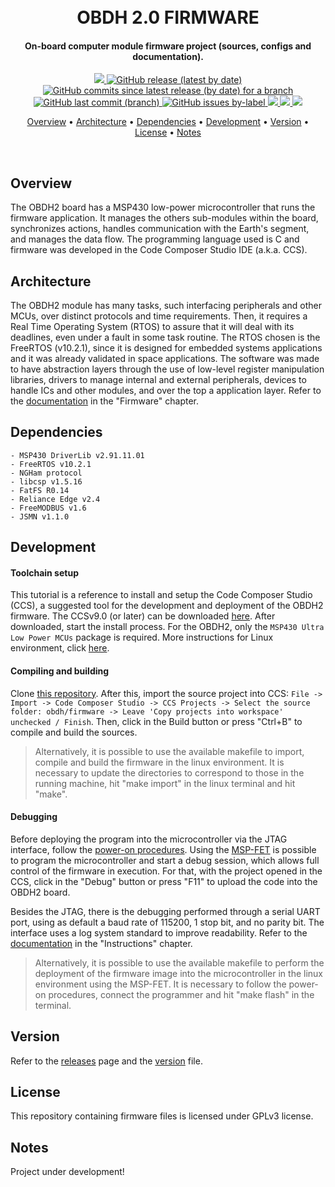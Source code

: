 <h1 align="center">
	<br>
	OBDH 2.0 FIRMWARE
	<br>
</h1>

<h4 align="center">On-board computer module firmware project (sources, configs and documentation).</h4>

<p align="center">
    <a href="https://github.com/spacelab-ufsc/spacelab#versioning">
        <img src="https://img.shields.io/badge/status-in%20development-red?style=for-the-badge">
    </a>
    <a href="https://github.com/spacelab-ufsc/obdh2/releases">
        <img alt="GitHub release (latest by date)" src="https://img.shields.io/github/v/release/spacelab-ufsc/obdh2?style=for-the-badge">
    </a>
    <a href="https://github.com/spacelab-ufsc/obdh2/blob/dev_firmware/firmware/version.h">
        <img alt="GitHub commits since latest release (by date) for a branch" src="https://img.shields.io/github/commits-since/spacelab-ufsc/obdh2/latest/dev_firmware?style=for-the-badge">
    </a>
    <a href="https://github.com/spacelab-ufsc/obdh2/commits/master">
        <img alt="GitHub last commit (branch)" src="https://img.shields.io/github/last-commit/spacelab-ufsc/obdh2/dev_firmware?style=for-the-badge">
    </a>
    <a href="">
    	<img alt="GitHub issues by-label" src="https://img.shields.io/github/issues/spacelab-ufsc/obdh2/firmware?style=for-the-badge">
	</a>
    <a href="https://github.com/spacelab-ufsc/obdh2/blob/master/firmware/main.c">
        <img src="https://img.shields.io/badge/language-C-green?style=for-the-badge">
    </a>
    <a href="">
        <img src="https://img.shields.io/badge/IDE%20tool-CCS%20v9.0-yellow?style=for-the-badge">
    </a>
    <a href="#license">
        <img src="https://img.shields.io/badge/license-GPL3-yellow?style=for-the-badge">
    </a>
</p>

<p align="center">
  	<a href="#overview">Overview</a> •
  	<a href="#architecture">Architecture</a> •
  	<a href="#dependencies">Dependencies</a> •
  	<a href="#development">Development</a> •
  	<a href="#version">Version</a> •
  	<a href="#license">License</a> •
  	<a href="#notes">Notes</a>
</p>

<br>

## Overview

The OBDH2 board has a MSP430 low-power microcontroller that runs the firmware application. It manages the others sub-modules within the board, synchronizes actions, handles communication with the Earth's segment, and manages the data flow. The programming language used is C and firmware was developed in the Code Composer Studio IDE (a.k.a. CCS).

## Architecture

The OBDH2 module has many tasks, such interfacing peripherals and other MCUs, over distinct protocols and time requirements. Then, it requires a Real Time Operating System (RTOS) to assure that it will deal with its deadlines, even under a fault in some task routine. The RTOS chosen is the FreeRTOS (v10.2.1), since it is designed for embedded systems applications and it was already validated in space applications. The software was made to have abstraction layers through the use of low-level register manipulation libraries, drivers to manage internal and external peripherals, devices to handle ICs and other modules, and over the top a application layer. Refer to the [documentation](https://github.com/spacelab-ufsc/obdh2/tree/master/doc) in the "Firmware" chapter.

## Dependencies
	- MSP430 DriverLib v2.91.11.01
	- FreeRTOS v10.2.1
	- NGHam protocol
	- libcsp v1.5.16
	- FatFS R0.14
	- Reliance Edge v2.4
	- FreeMODBUS v1.6
	- JSMN v1.1.0

## Development

#### Toolchain setup

This tutorial is a reference to install and setup the Code Composer Studio (CCS), a suggested tool for the development and deployment of the OBDH2 firmware. The CCSv9.0 (or later) can be downloaded [here](http://software-dl.ti.com/ccs/esd/documents/ccs_downloads.html). After downloaded, start the install process. For the OBDH2, only the `MSP430 Ultra Low Power MCUs` package is required. More instructions for Linux environment, click [here](https://software-dl.ti.com/ccs/esd/documents/ccs_linux_host_support.html).

#### Compiling and building
	
Clone [this repository](https://github.com/spacelab-ufsc/obdh2.git). After this, import the source project into CCS:
`File -> Import -> Code Composer Studio -> CCS Projects -> Select the source folder: obdh/firmware -> Leave 'Copy projects into workspace' unchecked / Finish`. Then, click in the Build button or press "Ctrl+B" to compile and build the sources.

> Alternatively, it is possible to use the available makefile to import, compile and build the firmware in the linux environment. It is necessary to update the directories to correspond to those in the running machine, hit "make import" in the linux terminal and hit "make".

#### Debugging

Before deploying the program into the microcontroller via the JTAG interface, follow the [power-on procedures](https://github.com/spacelab-ufsc/obdh2/tree/dev_hardware/hardware#power-on-procedure). Using the [MSP-FET](http://www.ti.com/tool/MSP-FET) is possible to program the microcontroller and start a debug session, which allows full control of the firmware in execution. For that, with the project opened in the CCS, click in the "Debug" button or press "F11" to upload the code into the OBDH2 board.

Besides the JTAG, there is the debugging performed through a serial UART port, using as default a baud rate of 115200, 1 stop bit, and no parity bit. The interface uses a log system standard to improve readability. Refer to the [documentation](https://github.com/spacelab-ufsc/obdh2/tree/master/doc) in the "Instructions" chapter.

> Alternatively, it is possible to use the available makefile to perform the deployment of the firmware image into the microcontroller in the linux environment using the MSP-FET. It is necessary to follow the power-on procedures, connect the programmer and hit "make flash" in the terminal.

## Version

Refer to the [releases](https://github.com/spacelab-ufsc/obdh2/releases) page and the [version](https://github.com/spacelab-ufsc/obdh2/blob/master/firmware/version.h) file.

## License

This repository containing firmware files is licensed under GPLv3 license.

## Notes

Project under development!
